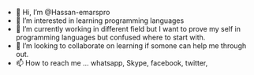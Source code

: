 - 👋 Hi, I’m @Hassan-emarspro
- 👀 I’m interested in learning programming languages 
- 🌱 I’m currently working in different field but I want to prove my self in programming languages but confused where to start with.
- 💞️ I’m looking to collaborate on learning if somone can help me through out.
- 📫 How to reach me ... whatsapp, Skype, facebook, twitter, 

<!---
Hassan-emarspro/Hassan-emarspro is a ✨ special ✨ repository because its `README.md` (this file) appears on your GitHub profile.
You can click the Preview link to take a look at your changes.
--->
